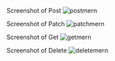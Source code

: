 Screenshot of Post
![postmern](https://github.com/user-attachments/assets/4e4907f3-5217-431e-a462-32f6d81ba970)

Screenshot of Patch
![patchmern](https://github.com/user-attachments/assets/a47de8f6-db4b-4773-a58d-e0d7346a3ccb)

Screenshot of Get
![getmern](https://github.com/user-attachments/assets/54d7a258-0499-421c-ad3f-a85bcc3e9741)

Screenshot of Delete
![deletemern](https://github.com/user-attachments/assets/3a089de8-cee6-417f-9795-5b9026f515e9)

